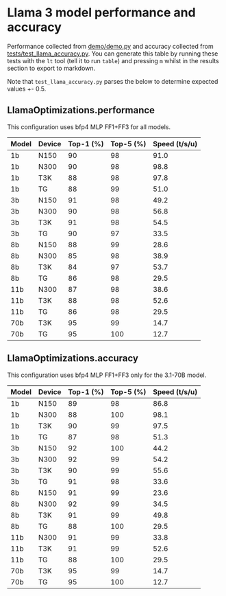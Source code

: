 # Llama 3 model performance and accuracy

Performance collected from [demo/demo.py](demo/demo.py) and accuracy collected from [tests/test_llama_accuracy.py](tests/test_llama_accuracy.py). You can generate this table by running these tests with the `lt` tool (tell it to run `table`) and pressing `m` whilst in the results section to export to markdown.

Note that `test_llama_accuracy.py` parses the below to determine expected values +- 0.5.

## LlamaOptimizations.performance

This configuration uses bfp4 MLP FF1+FF3 for all models.

| Model | Device | Top-1 (%) | Top-5 (%) | Speed (t/s/u) |
|-------|--------|-----------|-----------|---------------|
| 1b    | N150   | 90        | 98        | 91.0          |
| 1b    | N300   | 90        | 98        | 98.8          |
| 1b    | T3K    | 88        | 98        | 97.8          |
| 1b    | TG     | 88        | 99        | 51.0          |
| 3b    | N150   | 91        | 98        | 49.2          |
| 3b    | N300   | 90        | 98        | 56.8          |
| 3b    | T3K    | 91        | 98        | 54.5          |
| 3b    | TG     | 90        | 97        | 33.5          |
| 8b    | N150   | 88        | 99        | 28.6          |
| 8b    | N300   | 85        | 98        | 38.9          |
| 8b    | T3K    | 84        | 97        | 53.7          |
| 8b    | TG     | 86        | 98        | 29.5          |
| 11b   | N300   | 87        | 98        | 38.6          |
| 11b   | T3K    | 88        | 98        | 52.6          |
| 11b   | TG     | 86        | 98        | 29.5          |
| 70b   | T3K    | 95        | 99        | 14.7          |
| 70b   | TG     | 95        | 100       | 12.7          |


## LlamaOptimizations.accuracy

This configuration uses bfp4 MLP FF1+FF3 only for the 3.1-70B model.

| Model | Device | Top-1 (%) | Top-5 (%) | Speed (t/s/u) |
|-------|--------|-----------|-----------|---------------|
| 1b    | N150   | 89        | 98        | 86.8          |
| 1b    | N300   | 88        | 100       | 98.1          |
| 1b    | T3K    | 90        | 99        | 97.5          |
| 1b    | TG     | 87        | 98        | 51.3          |
| 3b    | N150   | 92        | 100       | 44.2          |
| 3b    | N300   | 92        | 99        | 54.2          |
| 3b    | T3K    | 90        | 99        | 55.6          |
| 3b    | TG     | 91        | 98        | 33.6          |
| 8b    | N150   | 91        | 99        | 23.6          |
| 8b    | N300   | 92        | 99        | 34.5          |
| 8b    | T3K    | 91        | 99        | 49.8          |
| 8b    | TG     | 88        | 100       | 29.5          |
| 11b   | N300   | 91        | 99        | 33.8          |
| 11b   | T3K    | 91        | 99        | 52.6          |
| 11b   | TG     | 88        | 100       | 29.5          |
| 70b   | T3K    | 95        | 99        | 14.7          |
| 70b   | TG     | 95        | 100       | 12.7          |
